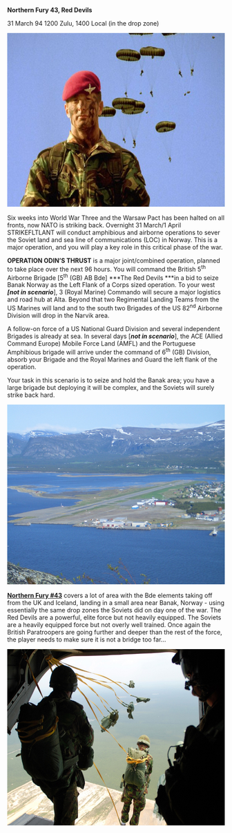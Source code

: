 **Northern Fury 43, Red Devils**

31 March 94 1200 Zulu, 1400 Local (in the drop zone)

<img src="/assets\images\aar\nf\nfpart4\nf43\image1.jpeg" style="width:6.29167in;height:4.18721in" alt="Britain&amp;#39;s Parachute Regiment ending most of its jump training due to budgets cuts - Atlantic Council" />

Six weeks into World War Three and the Warsaw Pact has been halted on
all fronts, now NATO is striking back. Overnight 31 March/1 April
STRIKEFLTLANT will conduct amphibious and airborne operations to sever
the Soviet land and sea line of communications (LOC) in Norway. This is
a major operation, and you will play a key role in this critical phase
of the war.

**OPERATION ODIN’S THRUST** is a major joint/combined operation, planned
to take place over the next 96 hours. You will command the British
5<sup>th</sup> Airborne Brigade \[5<sup>th</sup> (GB) AB Bde\] ***The
Red Devils ***in a bid to seize Banak Norway as the Left Flank of a
Corps sized operation. To your west ***\[not in scenario***\], 3 (Royal
Marine) Commando will secure a major logistics and road hub at Alta.
Beyond that two Regimental Landing Teams from the US Marines will land
and to the south two Brigades of the US 82<sup>nd</sup> Airborne
Division will drop in the Narvik area.

A follow-on force of a US National Guard Division and several
independent Brigades is already at sea. In several days \[***not in
scenario***\], the ACE (Allied Command Europe) Mobile Force Land (AMFL)
and the Portuguese Amphibious brigade will arrive under the command of
6<sup>th</sup> (GB) Division, absorb your Brigade and the Royal Marines
and Guard the left flank of the operation.

Your task in this scenario is to seize and hold the Banak area; you have
a large brigade but deploying it will be complex, and the Soviets will
surely strike back hard.

<img src="/assets\images\aar\nf\nfpart4\nf43\image2.jpeg" style="width:6.5in;height:4.33333in" alt="Alta Airport - Wikiwand" />

**<u>Northern Fury \#43</u>** covers a lot of area with the Bde elements
taking off from the UK and Iceland, landing in a small area near Banak,
Norway - using essentially the same drop zones the Soviets did on day
one of the war. The Red Devils are a powerful, elite force but not
heavily equipped. The Soviets are a heavily equipped force but not
overly well trained. Once again the British Paratroopers are going
further and deeper than the rest of the force, the player needs to make
sure it is not a bridge too far…

<img src="/assets\images\aar\nf\nfpart4\nf43\image3.jpeg" style="width:6.5in;height:4.25069in" alt="4 Para - Parachute Jump - Photo" />
